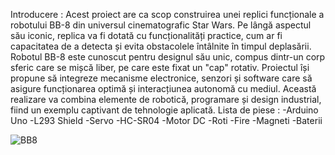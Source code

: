 Introducere :
Acest proiect are ca scop construirea unei replici funcționale a robotului BB-8 din universul cinematografic Star Wars. Pe lângă aspectul său iconic, replica va fi dotată cu funcționalități practice, cum ar fi capacitatea de a detecta și evita obstacolele întâlnite în timpul deplasării.
Robotul BB-8 este cunoscut pentru designul său unic, compus dintr-un corp sferic care se mișcă liber, pe care este fixat un "cap" rotativ. Proiectul își propune să integreze mecanisme electronice, senzori și software care să asigure funcționarea optimă și interacțiunea autonomă cu mediul. Această realizare va combina elemente de robotică, programare și design industrial, fiind un exemplu captivant de tehnologie aplicată.
Lista de piese :
-Arduino Uno 
-L293 Shield
-Servo
-HC-SR04
-Motor DC
-Roti
-Fire
-Magneti 
-Baterii

![BB8](https://github.com/user-attachments/assets/0251fe0e-a6a9-4fb1-9160-7d2d179cf6eb)


